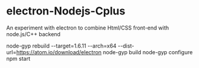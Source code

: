 # electron-Nodejs-Cplus
An experiment with electron to combine Html/CSS front-end with node.js/C++ backend

node-gyp rebuild --target=1.6.11 --arch=x64 --dist-url=https://atom.io/download/electron
node-gyp build
node-gyp configure
npm start
